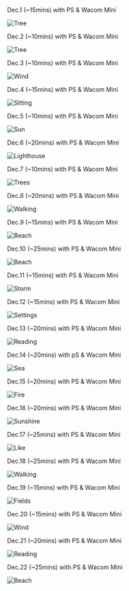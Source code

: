 Dec.1 (~15mins) with PS & Wacom Mini

![Tree](1.jpg)

Dec.2 (~10mins) with PS & Wacom Mini

![Tree](2.jpg)

Dec.3 (~10mins) with PS & Wacom Mini

![Wind](3.jpg)

Dec.4 (~15mins) with PS & Wacom Mini

![Sitting](4.jpg)

Dec.5 (~10mins) with PS & Wacom Mini

![Sun](5.jpg)

Dec.6 (~20mins) with PS & Wacom Mini

![Lighthouse](6.jpg)

Dec.7 (~10mins) with PS & Wacom Mini

![Trees](7.jpg)

Dec.8 (~20mins) with PS & Wacom Mini

![Walking](8.jpg)

Dec.9 (~15mins) with PS & Wacom Mini

![Beach](9.jpg)

Dec.10 (~25mins) with PS & Wacom Mini

![Beach](10.jpg)

Dec.11 (~15mins) with PS & Wacom Mini

![Storm](11.jpg)

Dec.12 (~15mins) with PS & Wacom Mini

![Settings](12.jpg)

Dec.13 (~20mins) with PS & Wacom Mini

![Reading](13.jpg)

Dec.14 (~20mins) with pS & Wacom Mini

![Sea](14.jpg)

Dec.15 (~20mins) with PS & Wacom Mini

![Fire](15.jpg)

Dec.16 (~20mins) with PS & Wacom Mini

![Sunshine](16.jpg)

Dec.17 (~25mins) with PS & Wacom Mini

![Like](17.jpg)

Dec.18 (~25mins) with PS & Wacom Mini

![Walking](18.jpg)

Dec.19 (~15mins) with PS & Wacom Mini

![Fields](19.jpg)

Dec.20 (~15mins) with PS & Wacom Mini

![Wind](20.jpg)

Dec.21 (~20mins) with PS & Wacom Mini

![Reading](21.jpg)

Dec.22 (~25mins) with PS & Wacom Mini

![Beach](22.jpg)

